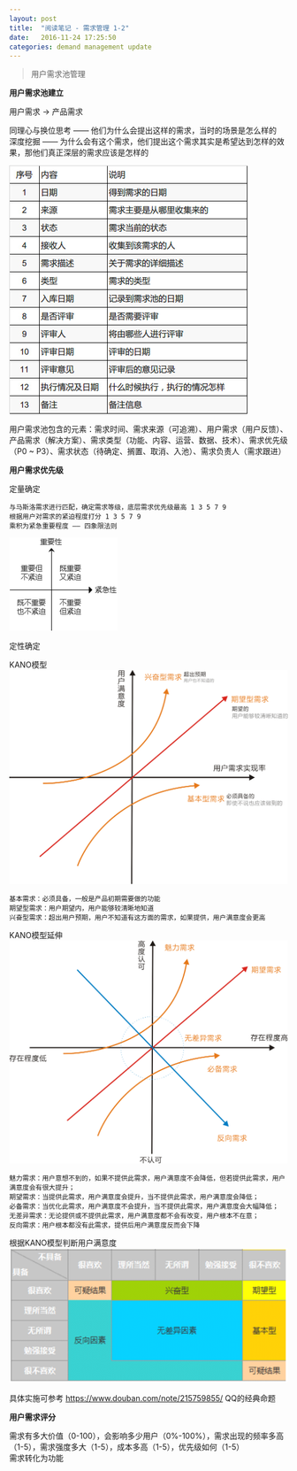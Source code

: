 ```yaml
---
layout: post
title:  "阅读笔记 - 需求管理 1-2"
date:   2016-11-24 17:25:50
categories: demand management update
---
```


> 用户需求池管理  

**用户需求池建立**  

用户需求 -> 产品需求  

同理心与换位思考 —— 他们为什么会提出这样的需求，当时的场景是怎么样的     
深度挖掘 —— 为什么会有这个需求，他们提出这个需求其实是希望达到怎样的效果，那他们真正深层的需求应该是怎样的  

![用户需求池参考样式](/image/需求池表格.jpg)   

用户需求池包含的元素：需求时间、需求来源（可追溯）、用户需求（用户反馈）、产品需求（解决方案）、需求类型（功能、内容、运营、数据、技术）、需求优先级（P0 ~ P3）、需求状态（待确定、搁置、取消、入池）、需求负责人（需求跟进）

**用户需求优先级**  

定量确定  

	与马斯洛需求进行匹配，确定需求等级，底层需求优先级最高 1 3 5 7 9   
	根据用户对需求的紧迫程度打分 1 3 5 7 9  
	乘积为紧急重要程度 —— 四象限法则  

![四象限法则](/image/四象限法则.png) 

定性确定  

KANO模型
![KANO模型](/image/KANO模型.png)  

	基本需求：必须具备，一般是产品初期需要做的功能  
	期望型需求：用户期望内，用户能够较清晰地知道   
	兴奋型需求：超出用户预期，用户不知道有这方面的需求，如果提供，用户满意度会更高  

KANO模型延伸
![KANO模型延伸](/image/KANO模型延伸.png)  

	魅力需求：用户意想不到的，如果不提供此需求，用户满意度不会降低，但若提供此需求，用户满意度会有很大提升；  
	期望需求：当提供此需求，用户满意度会提升，当不提供此需求，用户满意度会降低；  
	必备需求：当优化此需求，用户满意度不会提升，当不提供此需求，用户满意度会大幅降低；  
	无差异需求：无论提供或不提供此需求，用户满意度都不会有改变，用户根本不在意；  
	反向需求：用户根本都没有此需求，提供后用户满意度反而会下降  

根据KANO模型判断用户满意度  
![KANO模型结果](/image/KANO模型结果.png)

具体实施可参考 <https://www.douban.com/note/215759855/> QQ的经典命题    

**用户需求评分**  

需求有多大价值（0-100），会影响多少用户（0%-100%），需求出现的频率多高（1-5），需求强度多大（1-5），成本多高（1-5），优先级如何（1-5）    
需求转化为功能  
